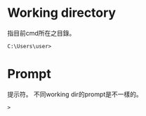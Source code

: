 
# Working directory
指目前cmd所在之目錄。
```
C:\Users\user>
```

# Prompt
提示符。
不同working dir的prompt是不一樣的。
```
>
```